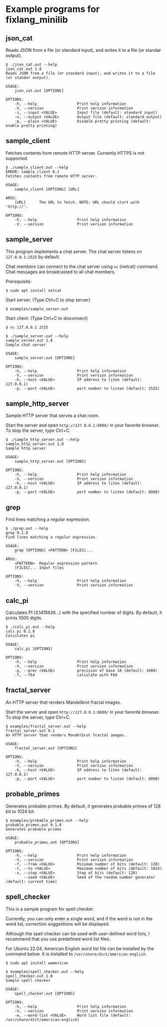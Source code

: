 # Example programs for fixlang_minilib


## json_cat

Reads JSON from a file (or standard input), and writes it to a file (or standar output).

```
$ ./json_cat.out --help
json_cat.out 1.0
Reads JSON from a file (or standard input), and writes it to a file (or standar output).

USAGE:
    json_cat.out [OPTIONS]

OPTIONS:
    -h, --help                  Print help information
    -V, --version               Print version information
    -i, --input <VALUE>         Input file (default: standard input)
    -o, --output <VALUE>        Output file (default: standard output)
    -p, --plain <VALUE>         Disable pretty printing (default: enable pretty printing)
```

## sample_client

Fetches contents from remote HTTP server.
Currently HTTPS is not supported.

```
$ ./sample_client.out --help
ERROR: sample_client 0.1
Fetches contents from remote HTTP server.

USAGE:
    sample_client [OPTIONS] [URL]

ARGS:
    [URL]      The URL to fetch. NOTE: URL should start with 'http://'.

OPTIONS:
    -h, --help                  Print help information
    -V, --version               Print version information
```

## sample_server

This program implements a chat server.
The chat server listens on `127.0.0.1:2525` by default.

Chat members can connect to the chat server using `nc` (netcat) command.
Chat messages are broadcasted to all chat members.

Prerequisite:

`$ sudo apt install netcat`

Start server:  (Type Ctrl+C to stop server)

`$ examples/sample_server.out`

Start client:  (Type Ctrl+C to disconnect)

`$ nc 127.0.0.1 2525`

```
$ ./sample_server.out --help
sample_server.out 1.0
Sample chat server

USAGE:
    sample_server.out [OPTIONS]

OPTIONS:
    -h, --help                  Print help information
    -V, --version               Print version information
    -h, --host <VALUE>          IP address to liten (default: 127.0.0.1)
    -p, --port <VALUE>          port number to listen (default: 2525)
```

## sample_http_server

Sample HTTP server that serves a chat room.

Start the server and open `http://127.0.0.1:8080/` in your favorite browser.
To stop the server, type Ctrl+C.

```
$ ./sample_http_server.out --help
sample_http_server.out 1.0
Sample http server

USAGE:
    sample_http_server.out [OPTIONS]

OPTIONS:
    -h, --help                  Print help information
    -V, --version               Print version information
    -h, --host <VALUE>          IP address to liten (default: 127.0.0.1)
    -p, --port <VALUE>          port number to listen (default: 8080)
```

## grep

Find lines matching a regular expression.

```
$ ./grep.out --help
grep 0.1.0
Find lines matching a regular expression.

USAGE:
    grep [OPTIONS] <PATTERN> [FILES]...

ARGS:
    <PATTERN>  Regular expression pattern
    [FILES]... Input files

OPTIONS:
    -h, --help                  Print help information
    -V, --version               Print version information
```

## calc_pi

Calculates PI (3.1415926...) with the specified number of digits.
By default, it prints 1000 digits.

```
$ ./calc_pi.out --help
calc_pi 0.1.0
Calculates pi

USAGE:
    calc_pi [OPTIONS]

OPTIONS:
    -h, --help                  Print help information
    -V, --version               Print version information
    -p, --prec <VALUE>          precision of base 10 (default: 1000)
    -f, --f64                   calculate with F64
```

## fractal_server

An HTTP server that renders Mandelbrot fractal images.

Start the server and open `http://127.0.0.1:8080/` in your favorite browser.
To stop the server, type Ctrl+C.

```
$ examples/fractal_server.out --help
fractal_server.out 0.1
An HTTP server that renders Mandelbrot fractal images.

USAGE:
    fractal_server.out [OPTIONS]

OPTIONS:
    -h, --help                  Print help information
    -V, --version               Print version information
    -h, --host <VALUE>          IP address to liten (default: 127.0.0.1)
    -p, --port <VALUE>          port number to listen (default: 8080)
```

## probable_primes

Generates probable primes.
By default, it generates probable primes of 128 bit to 1024 bit.

```
$ examples/probable_primes.out --help
probable_primes.out 0.1.0
Generates probable primes

USAGE:
    probable_primes.out [OPTIONS]

OPTIONS:
    -h, --help                  Print help information
    -V, --version               Print version information
    -f, --from <VALUE>          Minimum number of bits (default: 128)
    -t, --to <VALUE>            Maximum number of bits (default: 1024)
    -s, --step <VALUE>          Step of bits (default: 128)
        --seed <VALUE>          Seed of the random number generator (default: current time)
```

## spell_checker

This is a sample program for spell checker.

Currently, you can only enter a single word, and if the word is not in the word list,
correction suggestions will be displayed.

Although the spell checker can be used with user-defined word lists,
I recommend that you use predefined word list files.

For Ubuntu 22.04, American English word list file can be installed by the command below.
It is installed to `/usr/share/dict/american-english`.
```
$ sudo apt install wamerican
```

```
$ examples/spell_checker.out --help
spell_checker.out 1.0
Sample spell checker

USAGE:
    spell_checker.out [OPTIONS]

OPTIONS:
    -h, --help                  Print help information
    -V, --version               Print version information
    -w, --word-list <VALUE>     Word list file (default: /usr/share/dict/american-english)
```

